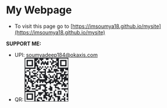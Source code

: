 # My Webpage
 - To visit this page go to [https://imsoumya18.github.io/mysite](https://imsoumya18.github.io/mysite)

 **SUPPORT ME:**
 - UPI: soumyadeep184@okaxis.com
 - QR: <img src="https://github.com/imsoumya18/cv/blob/master/images/UPI.jpg" height="120" width="120" style="border-left: 130px">
